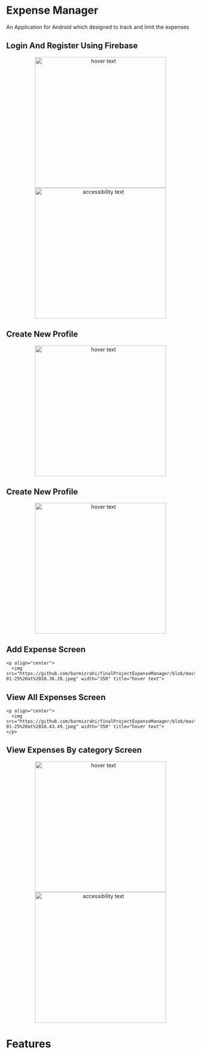 # Expense Manager
 An Application for Android which designed to track and limit the expenses

  ## Login And Register Using Firebase
<p align="center">
  <img src="https://github.com/barmizrahi/finalProjectExpenseManager/blob/master/Images/WhatsApp%20Image%202022-01-25%20at%2018.35.44.jpeg" width="350" title="hover text">
  <img src="https://github.com/barmizrahi/finalProjectExpenseManager/blob/master/Images/WhatsApp%20Image%202022-01-25%20at%2018.35.56.jpeg" width="350" alt="accessibility text">
</p>

  ## Create New Profile
  <p align="center">
    <img src="https://github.com/barmizrahi/finalProjectExpenseManager/blob/master/Images/WhatsApp%20Image%202022-01-25%20at%2018.36.15.jpeg" width="350" title="hover text">
 </p>


  ## Create New Profile
  <p align="center">
    <img src="https://github.com/barmizrahi/finalProjectExpenseManager/blob/master/Images/WhatsApp%20Image%202022-01-25%20at%2018.36.15.jpeg" width="350" title="hover text">
 </p>


  ## Add Expense Screen
    <p align="center">
      <img src="https://github.com/barmizrahi/finalProjectExpenseManager/blob/master/Images/WhatsApp%20Image%202022-01-25%20at%2018.36.28.jpeg" width="350" title="hover text">
   </p>

  ## View All Expenses Screen
    <p align="center">
      <img src="https://github.com/barmizrahi/finalProjectExpenseManager/blob/master/Images/WhatsApp%20Image%202022-01-25%20at%2018.43.49.jpeg" width="350" title="hover text">
    </p>


  ## View Expenses By category Screen
  <p align="center">
    <img src="https://github.com/barmizrahi/finalProjectExpenseManager/blob/master/Images/WhatsApp%20Image%202022-01-25%20at%2018.36.40.jpeg" width="350" title="hover text">
    <img src="https://github.com/barmizrahi/finalProjectExpenseManager/blob/master/Images/WhatsApp%20Image%202022-01-25%20at%2018.36.53.jpeg" width="350" alt="accessibility text">
   </p>


# Features


